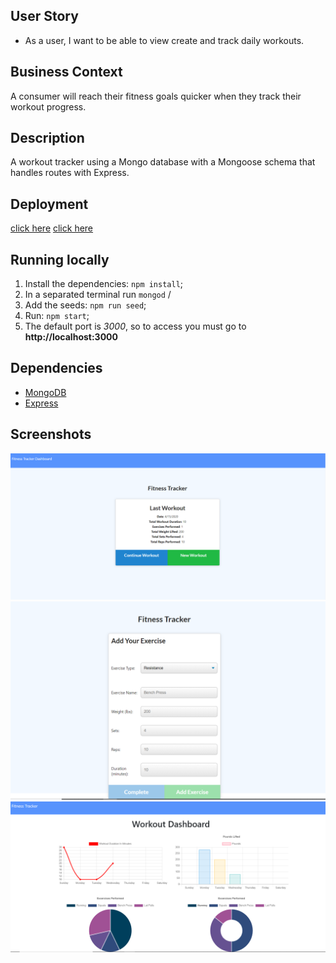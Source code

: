 ## User Story

* As a user, I want to be able to view create and track daily workouts.

## Business Context

A consumer will reach their fitness goals quicker when they track their workout progress.

## Description

A workout tracker using a Mongo database with a Mongoose schema that handles routes with Express.

## Deployment 

[click here](https://wmworkout.herokuapp.com/)
[click here](https://westonbmeier.github.io/work_it_out/)


## Running locally

1. Install the dependencies: ```npm install```;
2. In a separated terminal run ```mongod``` /
3. Add the seeds: ```npm run seed```;
4. Run: ```npm start```;
5. The default  port is *3000*, so to access you must go to **http://localhost:3000**

## Dependencies

* [MongoDB](https://www.mongodb.com/)
* [Express](https://expressjs.com/)

## Screenshots

![index](public/images/index.PNG)
![workout](public/images/workout.PNG)
![stats](public/images/stats.PNG)